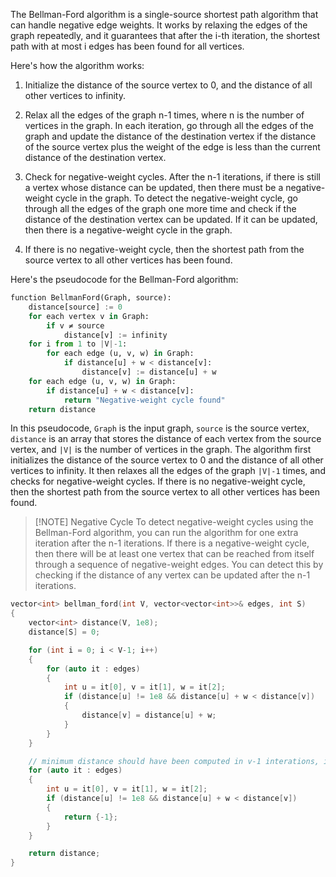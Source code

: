 The Bellman-Ford algorithm is a single-source shortest path algorithm that can handle negative edge weights. It works by relaxing the edges of the graph repeatedly, and it guarantees that after the i-th iteration, the shortest path with at most i edges has been found for all vertices.

Here's how the algorithm works:

1. Initialize the distance of the source vertex to 0, and the distance of all other vertices to infinity.

2. Relax all the edges of the graph n-1 times, where n is the number of vertices in the graph. In each iteration, go through all the edges of the graph and update the distance of the destination vertex if the distance of the source vertex plus the weight of the edge is less than the current distance of the destination vertex.

3. Check for negative-weight cycles. After the n-1 iterations, if there is still a vertex whose distance can be updated, then there must be a negative-weight cycle in the graph. To detect the negative-weight cycle, go through all the edges of the graph one more time and check if the distance of the destination vertex can be updated. If it can be updated, then there is a negative-weight cycle in the graph.

4. If there is no negative-weight cycle, then the shortest path from the source vertex to all other vertices has been found.

Here's the pseudocode for the Bellman-Ford algorithm:

```python
function BellmanFord(Graph, source):
    distance[source] := 0
    for each vertex v in Graph:
        if v ≠ source
            distance[v] := infinity
    for i from 1 to |V|-1:
        for each edge (u, v, w) in Graph:
            if distance[u] + w < distance[v]:
                distance[v] := distance[u] + w
    for each edge (u, v, w) in Graph:
        if distance[u] + w < distance[v]:
            return "Negative-weight cycle found"
    return distance
```

In this pseudocode, `Graph` is the input graph, `source` is the source vertex, `distance` is an array that stores the distance of each vertex from the source vertex, and `|V|` is the number of vertices in the graph. The algorithm first initializes the distance of the source vertex to 0 and the distance of all other vertices to infinity. It then relaxes all the edges of the graph `|V|-1` times, and checks for negative-weight cycles. If there is no negative-weight cycle, then the shortest path from the source vertex to all other vertices has been found.

> [!NOTE] Negative Cycle
> To detect negative-weight cycles using the Bellman-Ford algorithm, you can run the algorithm for one extra iteration after the n-1 iterations. If there is a negative-weight cycle, then there will be at least one vertex that can be reached from itself through a sequence of negative-weight edges. You can detect this by checking if the distance of any vertex can be updated after the n-1 iterations.


```cpp
vector<int> bellman_ford(int V, vector<vector<int>>& edges, int S) 
{
	vector<int> distance(V, 1e8);
	distance[S] = 0;

	for (int i = 0; i < V-1; i++)
	{
		for (auto it : edges)
		{
			int u = it[0], v = it[1], w = it[2];
			if (distance[u] != 1e8 && distance[u] + w < distance[v])
			{
				distance[v] = distance[u] + w; 
			}
		}
	}

	// minimum distance should have been computed in v-1 interations, if even after v-1 iterations, its still finding shorter distances then, there is a negative loop
	for (auto it : edges)
	{
		int u = it[0], v = it[1], w = it[2];
		if (distance[u] != 1e8 && distance[u] + w < distance[v])
		{
			return {-1};
		}
	}

	return distance;
}
```